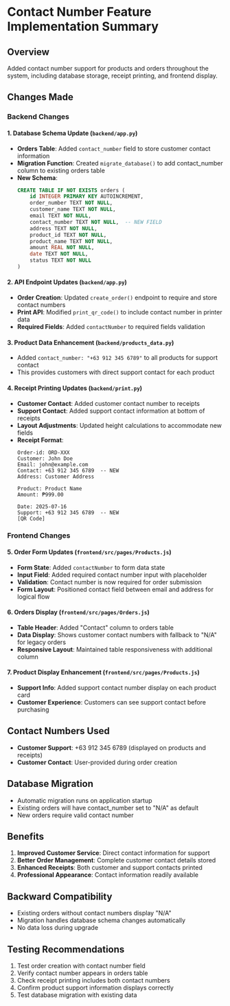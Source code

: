 # Contact Number Feature Implementation Summary

## Overview
Added contact number support for products and orders throughout the system, including database storage, receipt printing, and frontend display.

## Changes Made

### Backend Changes

#### 1. Database Schema Update (`backend/app.py`)
- **Orders Table**: Added `contact_number` field to store customer contact information
- **Migration Function**: Created `migrate_database()` to add contact_number column to existing orders table
- **New Schema**:
  ```sql
  CREATE TABLE IF NOT EXISTS orders (
      id INTEGER PRIMARY KEY AUTOINCREMENT,
      order_number TEXT NOT NULL,
      customer_name TEXT NOT NULL,
      email TEXT NOT NULL,
      contact_number TEXT NOT NULL,  -- NEW FIELD
      address TEXT NOT NULL,
      product_id TEXT NOT NULL,
      product_name TEXT NOT NULL,
      amount REAL NOT NULL,
      date TEXT NOT NULL,
      status TEXT NOT NULL
  )
  ```

#### 2. API Endpoint Updates (`backend/app.py`)
- **Order Creation**: Updated `create_order()` endpoint to require and store contact numbers
- **Print API**: Modified `print_qr_code()` to include contact number in printer data
- **Required Fields**: Added `contactNumber` to required fields validation

#### 3. Product Data Enhancement (`backend/products_data.py`)
- Added `contact_number: "+63 912 345 6789"` to all products for support contact
- This provides customers with direct support contact for each product

#### 4. Receipt Printing Updates (`backend/print.py`)
- **Customer Contact**: Added customer contact number to receipts
- **Support Contact**: Added support contact information at bottom of receipts
- **Layout Adjustments**: Updated height calculations to accommodate new fields
- **Receipt Format**:
  ```
  Order-id: ORD-XXX
  Customer: John Doe
  Email: john@example.com
  Contact: +63 912 345 6789  -- NEW
  Address: Customer Address
  
  Product: Product Name
  Amount: ₱999.00
  
  Date: 2025-07-16
  Support: +63 912 345 6789  -- NEW
  [QR Code]
  ```

### Frontend Changes

#### 5. Order Form Updates (`frontend/src/pages/Products.js`)
- **Form State**: Added `contactNumber` to form data state
- **Input Field**: Added required contact number input with placeholder
- **Validation**: Contact number is now required for order submission
- **Form Layout**: Positioned contact field between email and address for logical flow

#### 6. Orders Display (`frontend/src/pages/Orders.js`)
- **Table Header**: Added "Contact" column to orders table
- **Data Display**: Shows customer contact numbers with fallback to "N/A" for legacy orders
- **Responsive Layout**: Maintained table responsiveness with additional column

#### 7. Product Display Enhancement (`frontend/src/pages/Products.js`)
- **Support Info**: Added support contact number display on each product card
- **Customer Experience**: Customers can see support contact before purchasing

## Contact Numbers Used
- **Customer Support**: +63 912 345 6789 (displayed on products and receipts)
- **Customer Contact**: User-provided during order creation

## Database Migration
- Automatic migration runs on application startup
- Existing orders will have contact_number set to "N/A" as default
- New orders require valid contact number

## Benefits
1. **Improved Customer Service**: Direct contact information for support
2. **Better Order Management**: Complete customer contact details stored
3. **Enhanced Receipts**: Both customer and support contacts printed
4. **Professional Appearance**: Contact information readily available

## Backward Compatibility
- Existing orders without contact numbers display "N/A"
- Migration handles database schema changes automatically
- No data loss during upgrade

## Testing Recommendations
1. Test order creation with contact number field
2. Verify contact number appears in orders table
3. Check receipt printing includes both contact numbers
4. Confirm product support information displays correctly
5. Test database migration with existing data
